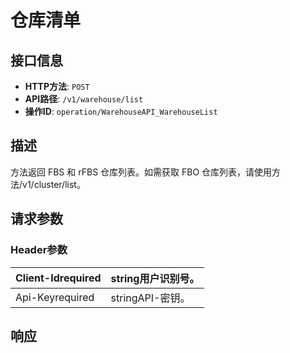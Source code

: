 # 仓库清单

## 接口信息

- **HTTP方法**: `POST`
- **API路径**: `/v1/warehouse/list`
- **操作ID**: `operation/WarehouseAPI_WarehouseList`

## 描述

方法返回 FBS 和 rFBS 仓库列表。如需获取 FBO 仓库列表，请使用方法/v1/cluster/list。

## 请求参数

### Header参数

| Client-Idrequired | string用户识别号。 |
|---|---|
| Api-Keyrequired | stringAPI-密钥。 |

## 响应
